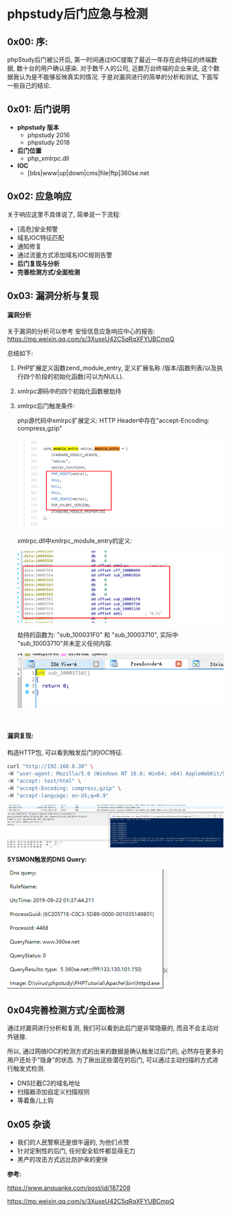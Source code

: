 # phpstudy后门应急与检测



## 0x00: 序:

phpStudy后门被公开后,  第一时间通过IOC提取了最近一年存在此特征的终端数据, 数十台的用户确认感染. 对于数千人的公司, 近数万台终端的企业来说, 这个数据我认为是不能够反映真实的情况. 于是对漏洞进行的简单的分析和测试, 下面写一些自己的结论.

## 0x01: 后门说明

- **phpstudy 版本**
  - phpstudy 2016
  - phpstudy 2018
- **后门位置**
  - php_xmlrpc.dll
- **IOC**
  - [bbs|www|up|down|cms|file|ftp]360se.net

## 0x02: 应急响应

关于响应这里不具体说了, 简单说一下流程:

- [高危]安全预警
- 域名IOC特征匹配
- 通知修复
- 通过流量方式添加域名IOC规则告警
- **后门复现与分析**
- **完善检测方式/全面检测**

## 0x03: 漏洞分析与复现

#### 漏洞分析

关于漏洞的分析可以参考 安恒信息应急响应中心的报告: https://mp.weixin.qq.com/s/3XuxeU42C5qRqXFYUBCmpQ

总结如下:

1. PHP扩展定义函数zend_module_entry, 定义扩展名称 /版本/函数列表/以及执行四个阶段的初始化函数(可以为NULL).

2. xmlrpc源码中的四个初始化函数被劫持

3. xmlrpc后门触发条件: 

   php源代码中xmlrpc扩展定义: HTTP Header中存在"accept-Encoding: compress,gzip"

   ![zend_module_entry](_static/imgs/1569332856979.png)

   xmlrpc.dll中xmlrpc_module_entry的定义:

   ![xmlrpc_zend_module_entry](_static/imgs/1569332960425.png)

   劫持的函数为: "sub_100031F0" 和 "sub_10003710", 实际中 "sub_10003710"并未定义任何内容.

   ![sub_10003710](_static/imgs/1569333091959.png)

​	

#### 漏洞复现:

构造HTTP包,  可以看到触发后门的IOC特征.

```bash
curl "http://192.168.8.30" \
-H "user-agent: Mozilla/5.0 (Windows NT 10.0; Win64; x64) AppleWebKit/537.36 (KHTML, like Gecko) Chrome/76.0.3809.132 Safari/537.36" \
-H "accept: text/html" \
-H "accept-Encoding: compress,gzip" \
-H "accept-language: en-US;q=0.9"
```

![xmlrpc_ioc](_static/imgs/1569309358921.png)

**SYSMON触发的DNS Query:**

![1569310329777](_static/imgs/1569310329777.png)

## 0x04完善检测方式/全面检测

通过对漏洞进行分析和复测, 我们可以看到此后门是非常隐蔽的, 而且不会主动对外链接. 

所以, 通过网络IOC的检测方式的出来的数据是确认触发过后门的, 必然存在更多的用户还处于"隐身"的状态.  为了揪出这些潜在的后门, 可以通过主动扫描的方式进行触发式检测.

- DNS拦截C2的域名地址
- 扫描器添加自定义扫描规则
- 等着鱼儿上钩

## 0x05 杂谈

- 我们的人民警察还是很牛逼的, 为他们点赞
- 针对定制性的后门, 任何安全软件都显得无力
- 黑产的攻击方式远比防护来的更快



**参考:**

https://www.anquanke.com/post/id/187208

https://mp.weixin.qq.com/s/3XuxeU42C5qRqXFYUBCmpQ